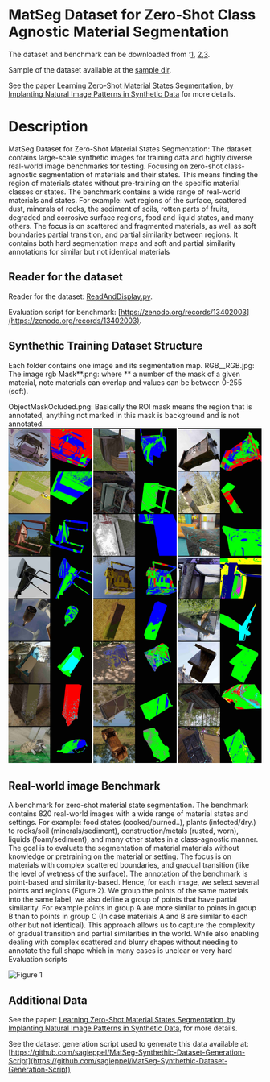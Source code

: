 # MatSeg Dataset for Zero-Shot Class Agnostic Material Segmentation
The dataset and benchmark can be downloaded from :[1](https://zenodo.org/records/11331618), [2](https://e.pcloud.link/publink/show?code=kZHCcnZOfzqInb3anSl7xzFBoqCDmkr2JKV),[3](https://icedrive.net/s/SBb3g9WzQ5wZuxX9892Z3R4bW8jw).

Sample of the dataset available at  the [sample dir](https://github.com/sagieppel/MatSeg-Dataset/tree/main/sample).

See the paper [Learning Zero-Shot Material States Segmentation, by Implanting Natural Image Patterns in Synthetic Data](https://arxiv.org/pdf/2403.03309.pdf) for more details. 

# Description
MatSeg Dataset for Zero-Shot Material States Segmentation: The dataset contains large-scale synthetic images for training data and highly diverse real-world image benchmarks for testing. Focusing on zero-shot class-agnostic segmentation of materials and their states. This means finding the region of materials states without pre-training on the specific material classes or states. The benchmark contains a wide range of real-world materials and states. For example: wet regions of the surface, scattered dust, minerals of rocks, the sediment of soils, rotten parts of fruits, degraded and corrosive surface regions, food and liquid states, and many others. The focus is on scattered and fragmented materials, as well as soft boundaries partial transition, and partial similarity between regions. It contains both hard segmentation maps and soft and partial similarity annotations for similar but not identical materials


## Reader for the dataset
Reader for the dataset: [ReadAndDisplay.py](https://github.com/sagieppel/MatSeg-Dataset/blob/main/ReadAndDisplay.py).

Evaluation script for benchmark: [https://zenodo.org/records/13402003](https://zenodo.org/records/13402003). 


## Synthethic Training Dataset Structure
Each folder contains one image and its segmentation map.
RGB__RGB.jpg: The image rgb
Mask**.png: where ** a number of the mask of a given material, note materials can overlap and values can be between 0-255 (soft).

ObjectMaskOcluded.png: Basically the ROI mask means the region that is annotated, anything not marked in this mask is background and is not annotated.
![Figure 1](/Figure3.jpg)

## Real-world image Benchmark
 
A benchmark for zero-shot material state segmentation. The benchmark contains 820 real-world images with a wide range of material states and settings. For example: food states (cooked/burned..), plants (infected/dry.) to rocks/soil (minerals/sediment),  construction/metals (rusted, worn),  liquids  (foam/sediment), and many other states in a class-agnostic manner.  The goal is to evaluate the segmentation of material materials without knowledge or pretraining on the material or setting. The focus is on materials with complex scattered boundaries, and gradual transition  (like the level of wetness of the surface). The annotation of the benchmark is point-based and similarity-based. Hence, for each image, we select several points and regions (Figure 2). We group the points of the same materials into the same label, we also define a group of points that have partial similarity. For example points in group A are more similar to points in group B than to points in group C (In case materials A and B are similar to each other but not identical). This approach allows us to capture the complexity of gradual transition and partial similarities in the world. While also enabling dealing with complex scattered and blurry shapes without needing to annotate the full shape which in many cases is unclear or very hard
Evaluation scripts 

![Figure 1](/Figure4.jpg)
## Additional Data

See the paper: [Learning Zero-Shot Material States Segmentation, by Implanting Natural Image Patterns in Synthetic Data](https://arxiv.org/ftp/arxiv/papers/2403/2403.03309.pdf), for more details.

See the dataset generation script used to generate this data available at:
[https://github.com/sagieppel/MatSeg-Synthethic-Dataset-Generation-Script](https://github.com/sagieppel/MatSeg-Synthethic-Dataset-Generation-Script) 

